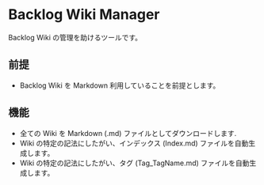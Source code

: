 # Backlog Wiki Manager

Backlog Wiki の管理を助けるツールです。

## 前提

- Backlog Wiki を Markdown 利用していることを前提とします。

## 機能

- 全ての Wiki を Markdown (.md) ファイルとしてダウンロードします.
- Wiki の特定の記法にしたがい、インデックス (Index.md) ファイルを自動生成します。
- Wiki の特定の記法にしたがい、タグ (Tag_TagName.md) ファイルを自動生成します。
